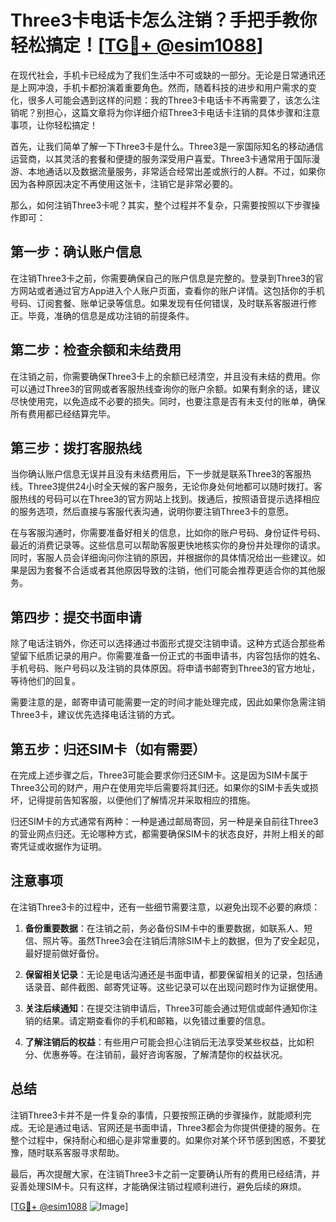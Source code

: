 # Three3卡电话卡怎么注销？手把手教你轻松搞定！[[TG💪+ @esim1088](https://t.me/s/esim1088)]

在现代社会，手机卡已经成为了我们生活中不可或缺的一部分。无论是日常通讯还是上网冲浪，手机卡都扮演着重要角色。然而，随着科技的进步和用户需求的变化，很多人可能会遇到这样的问题：我的Three3卡电话卡不再需要了，该怎么注销呢？别担心，这篇文章将为你详细介绍Three3卡电话卡注销的具体步骤和注意事项，让你轻松搞定！

首先，让我们简单了解一下Three3卡是什么。Three3是一家国际知名的移动通信运营商，以其灵活的套餐和便捷的服务深受用户喜爱。Three3卡通常用于国际漫游、本地通话以及数据流量服务，非常适合经常出差或旅行的人群。不过，如果你因为各种原因决定不再使用这张卡，注销它是非常必要的。

那么，如何注销Three3卡呢？其实，整个过程并不复杂，只需要按照以下步骤操作即可：

## 第一步：确认账户信息

在注销Three3卡之前，你需要确保自己的账户信息是完整的。登录到Three3的官方网站或者通过官方App进入个人账户页面，查看你的账户详情。这包括你的手机号码、订阅套餐、账单记录等信息。如果发现有任何错误，及时联系客服进行修正。毕竟，准确的信息是成功注销的前提条件。

## 第二步：检查余额和未结费用

在注销之前，你需要确保Three3卡上的余额已经清空，并且没有未结的费用。你可以通过Three3的官网或者客服热线查询你的账户余额。如果有剩余的话，建议尽快使用完，以免造成不必要的损失。同时，也要注意是否有未支付的账单，确保所有费用都已经结算完毕。

## 第三步：拨打客服热线

当你确认账户信息无误并且没有未结费用后，下一步就是联系Three3的客服热线。Three3提供24小时全天候的客户服务，无论你身处何地都可以随时拨打。客服热线的号码可以在Three3的官方网站上找到。拨通后，按照语音提示选择相应的服务选项，然后直接与客服代表沟通，说明你要注销Three3卡的意愿。

在与客服沟通时，你需要准备好相关的信息，比如你的账户号码、身份证件号码、最近的消费记录等。这些信息可以帮助客服更快地核实你的身份并处理你的请求。同时，客服人员会详细询问你注销的原因，并根据你的具体情况给出一些建议。如果是因为套餐不合适或者其他原因导致的注销，他们可能会推荐更适合你的其他服务。

## 第四步：提交书面申请

除了电话注销外，你还可以选择通过书面形式提交注销申请。这种方式适合那些希望留下纸质记录的用户。你需要准备一份正式的书面申请书，内容包括你的姓名、手机号码、账户号码以及注销的具体原因。将申请书邮寄到Three3的官方地址，等待他们的回复。

需要注意的是，邮寄申请可能需要一定的时间才能处理完成，因此如果你急需注销Three3卡，建议优先选择电话注销的方式。

## 第五步：归还SIM卡（如有需要）

在完成上述步骤之后，Three3可能会要求你归还SIM卡。这是因为SIM卡属于Three3公司的财产，用户在使用完毕后需要将其归还。如果你的SIM卡丢失或损坏，记得提前告知客服，以便他们了解情况并采取相应的措施。

归还SIM卡的方式通常有两种：一种是通过邮局寄回，另一种是亲自前往Three3的营业网点归还。无论哪种方式，都需要确保SIM卡的状态良好，并附上相关的邮寄凭证或收据作为证明。

## 注意事项

在注销Three3卡的过程中，还有一些细节需要注意，以避免出现不必要的麻烦：

1. **备份重要数据**：在注销之前，务必备份SIM卡中的重要数据，如联系人、短信、照片等。虽然Three3会在注销后清除SIM卡上的数据，但为了安全起见，最好提前做好备份。

2. **保留相关记录**：无论是电话沟通还是书面申请，都要保留相关的记录，包括通话录音、邮件截图、邮寄凭证等。这些记录可以在出现问题时作为证据使用。

3. **关注后续通知**：在提交注销申请后，Three3可能会通过短信或邮件通知你注销的结果。请定期查看你的手机和邮箱，以免错过重要的信息。

4. **了解注销后的权益**：有些用户可能会担心注销后无法享受某些权益，比如积分、优惠券等。在注销前，最好咨询客服，了解清楚你的权益状况。

## 总结

注销Three3卡并不是一件复杂的事情，只要按照正确的步骤操作，就能顺利完成。无论是通过电话、官网还是书面申请，Three3都会为你提供便捷的服务。在整个过程中，保持耐心和细心是非常重要的。如果你对某个环节感到困惑，不要犹豫，随时联系客服寻求帮助。

最后，再次提醒大家，在注销Three3卡之前一定要确认所有的费用已经结清，并妥善处理SIM卡。只有这样，才能确保注销过程顺利进行，避免后续的麻烦。

[[TG💪+ @esim1088](https://t.me/s/esim1088) ![Image](https://i.postimg.cc/4NQfJmqS/Snipaste-2025-05-13-00-14-12.png)]